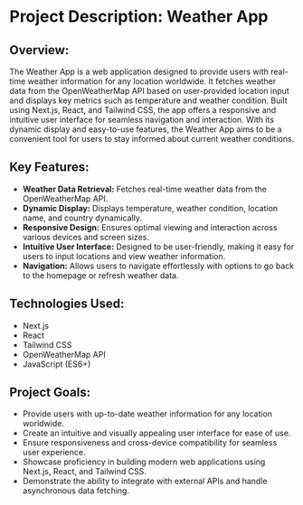 # Project Description: Weather App

## Overview:
The Weather App is a web application designed to provide users with real-time weather information for any location worldwide. It fetches weather data from the OpenWeatherMap API based on user-provided location input and displays key metrics such as temperature and weather condition. Built using Next.js, React, and Tailwind CSS, the app offers a responsive and intuitive user interface for seamless navigation and interaction. With its dynamic display and easy-to-use features, the Weather App aims to be a convenient tool for users to stay informed about current weather conditions.

## Key Features:
- **Weather Data Retrieval:** Fetches real-time weather data from the OpenWeatherMap API.
- **Dynamic Display:** Displays temperature, weather condition, location name, and country dynamically.
- **Responsive Design:** Ensures optimal viewing and interaction across various devices and screen sizes.
- **Intuitive User Interface:** Designed to be user-friendly, making it easy for users to input locations and view weather information.
- **Navigation:** Allows users to navigate effortlessly with options to go back to the homepage or refresh weather data.

## Technologies Used:
- Next.js
- React
- Tailwind CSS
- OpenWeatherMap API
- JavaScript (ES6+)

## Project Goals:
- Provide users with up-to-date weather information for any location worldwide.
- Create an intuitive and visually appealing user interface for ease of use.
- Ensure responsiveness and cross-device compatibility for seamless user experience.
- Showcase proficiency in building modern web applications using Next.js, React, and Tailwind CSS.
- Demonstrate the ability to integrate with external APIs and handle asynchronous data fetching.
